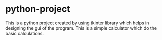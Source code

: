 # python-project
This is a python project created by using tkinter library which helps in designing the gui of the program. This is a simple calculator which do the basic calculations.
